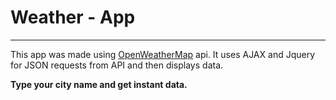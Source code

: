 
# Weather - App

___

This app was made using [OpenWeatherMap]('https://openweathermap.org/current') api. It uses AJAX and Jquery for JSON requests from API and then displays data.

**Type your city name and get instant data.**
                    